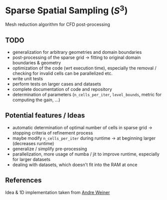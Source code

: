 # Sparse Spatial Sampling ($S^3$)
Mesh reduction algorithm for CFD post-processing

## TODO
- generalization for arbitrary geometries and domain boundaries
- post-processing of the sparse grid -> fitting to original domain boundaries & geometry
- optimization of the code (wrt execution time), especially the removal / checking for invalid cells can be
parallelized etc.
- write unit tests
- perform tests on larger cases and datasets
- complete documentation of code and repository
- determination of parameters (`n_cells_per_iter`, `level_bounds`, metric for computing the gain, ...)

## Potential features / Ideas
- automatic determination of optimal number of cells in sparse grid -> stopping criteria of refinement process
- maybe modify `n_cells_per_iter` during runtime -> at beginning larger (decreases runtime)
- generalize / simplify pre-processing
- parallelization, more usage of numba / jit to improve runtime, especially for larger datasets
- dealing with datasets, which doesn't fit into the RAM at once

## References
Idea & 1D implementation taken from [Andre Weiner](https://github.com/AndreWeiner)
